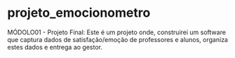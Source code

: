 # projeto_emocionometro
 MÓDOLO01 - Projeto Final: Este é um projeto onde, construirei um software que captura dados de satisfação/emoção de professores e alunos, organiza estes dados e entrega ao gestor.
